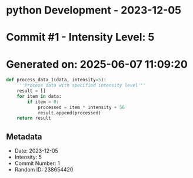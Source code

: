 ﻿# python Development - 2023-12-05
# Commit #1 - Intensity Level: 5
# Generated on: 2025-06-07 11:09:20
```python
def process_data_1(data, intensity=5):
    '''Process data with specified intensity level'''
    result = []
    for item in data:
        if item > 0:
            processed = item * intensity + 56
            result.append(processed)
    return result
```
## Metadata
- Date: 2023-12-05
- Intensity: 5
- Commit Number: 1
- Random ID: 238654420

